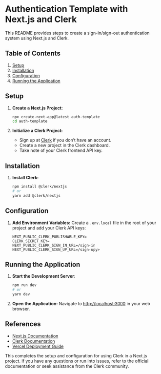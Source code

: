 # Authentication Template with Next.js and Clerk

This README provides steps to create a sign-in/sign-out authentication system using Next.js and Clerk.

## Table of Contents

1. [Setup](#setup)
2. [Installation](#installation)
3. [Configuration](#configuration)
4. [Running the Application](#running-the-application)

## Setup

1. **Create a Next.js Project:**

    ```bash
    npx create-next-app@latest auth-template
    cd auth-template
    ```

2. **Initialize a Clerk Project:**
    - Sign up at [Clerk](https://clerk.dev) if you don’t have an account.
    - Create a new project in the Clerk dashboard.
    - Take note of your Clerk frontend API key.

## Installation

1. **Install Clerk:**
    ```bash
    npm install @clerk/nextjs
    # or
    yarn add @clerk/nextjs
    ```

## Configuration

1. **Add Environment Variables:**
   Create a `.env.local` file in the root of your project and add your Clerk API keys:

    ```env
    NEXT_PUBLIC_CLERK_PUBLISHABLE_KEY=
    CLERK_SECRET_KEY=
    NEXT_PUBLIC_CLERK_SIGN_IN_URL=/sign-in
    NEXT_PUBLIC_CLERK_SIGN_UP_URL=/sign-upy>
    ```

## Running the Application

1. **Start the Development Server:**

    ```bash
    npm run dev
    # or
    yarn dev
    ```

2. **Open the Application:**
   Navigate to [http://localhost:3000](http://localhost:3000) in your web browser.

## References

-   [Next.js Documentation](https://nextjs.org/docs)
-   [Clerk Documentation](https://docs.clerk.dev/)
-   [Vercel Deployment Guide](https://vercel.com/docs/concepts/deployments)

This completes the setup and configuration for using Clerk in a Next.js project. If you have any questions or run into issues, refer to the official documentation or seek assistance from the Clerk community.
